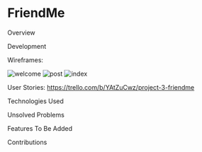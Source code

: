 # FriendMe

Overview

Development

Wireframes:

![welcome](https://cloud.githubusercontent.com/assets/10507838/13722162/0e3c2288-e7f0-11e5-9255-d1aa2bb6332a.png)
![post](https://cloud.githubusercontent.com/assets/10507838/13722161/0c78d022-e7f0-11e5-880c-5300df616684.png)
![index](https://cloud.githubusercontent.com/assets/10507838/13722163/0f8ea412-e7f0-11e5-8b29-93d5e57b02e3.png)

User Stories: https://trello.com/b/YAtZuCwz/project-3-friendme

Technologies Used

Unsolved Problems

Features To Be Added

Contributions
